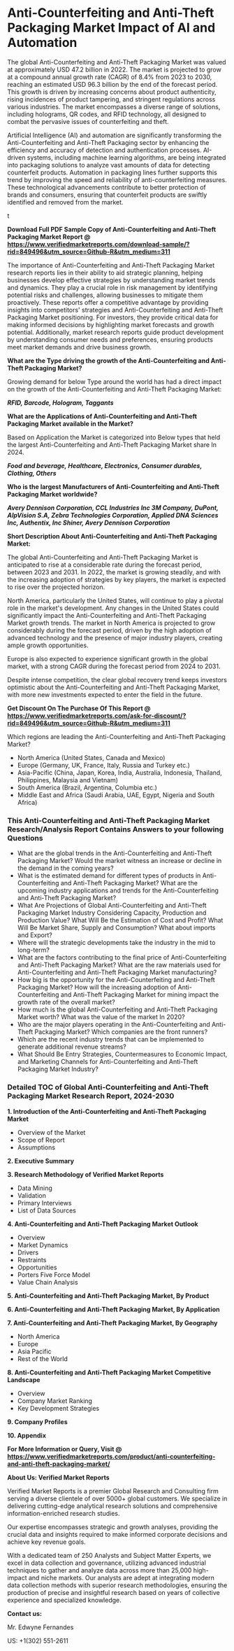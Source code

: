 <meta name="title" content="Global Anti-Counterfeiting and Anti-Theft Packaging Market Impact of AI and Automation"><meta name="description" content="The global Anti-Counterfeiting and Anti-Theft Packaging Market was valued at approximately USD 47.2 billion in 2022. The market is projected to grow at a compound annu"><meta name="title" content="Anti-Counterfeiting and Anti-Theft Packaging Market Size, Share, Scope, Trends, Growth, Opportunities, Analysis, Forecast"><h1>Anti-Counterfeiting and Anti-Theft Packaging Market Impact of AI and Automation</h1><p>The global Anti-Counterfeiting and Anti-Theft Packaging Market was valued at approximately USD 47.2 billion in 2022. The market is projected to grow at a compound annual growth rate (CAGR) of 8.4% from 2023 to 2030, reaching an estimated USD 96.3 billion by the end of the forecast period. This growth is driven by increasing concerns about product authenticity, rising incidences of product tampering, and stringent regulations across various industries. The market encompasses a diverse range of solutions, including holograms, QR codes, and RFID technology, all designed to combat the pervasive issues of counterfeiting and theft.</p><p>Artificial Intelligence (AI) and automation are significantly transforming the Anti-Counterfeiting and Anti-Theft Packaging sector by enhancing the efficiency and accuracy of detection and authentication processes. AI-driven systems, including machine learning algorithms, are being integrated into packaging solutions to analyze vast amounts of data for detecting counterfeit products. Automation in packaging lines further supports this trend by improving the speed and reliability of anti-counterfeiting measures. These technological advancements contribute to better protection of brands and consumers, ensuring that counterfeit products are swiftly identified and removed from the market.</p>t</p><p id="" class=""><strong>Download Full PDF Sample Copy of Anti-Counterfeiting and Anti-Theft Packaging Market Report @ <a href="https://www.verifiedmarketreports.com/download-sample/?rid=849496&utm_source=Github-R&utm_medium=311" target="_blank">https://www.verifiedmarketreports.com/download-sample/?rid=849496&utm_source=Github-R&utm_medium=311</a></strong></p><p>The importance of&nbsp;Anti-Counterfeiting and Anti-Theft Packaging Market research reports lies in their ability to aid strategic planning, helping businesses develop effective strategies by understanding market trends and dynamics. They play a crucial role in risk management by identifying potential risks and challenges, allowing businesses to mitigate them proactively. These reports offer a competitive advantage by providing insights into competitors' strategies and Anti-Counterfeiting and Anti-Theft Packaging Market positioning. For investors, they provide critical data for making informed decisions by highlighting market forecasts and growth potential. Additionally, market research reports guide product development by understanding consumer needs and preferences, ensuring products meet market demands and drive business growth.</p><p><strong>What are the&nbsp;Type driving the growth of the Anti-Counterfeiting and Anti-Theft Packaging Market?</strong></p><p id="" class="">Growing demand for below Type around the world has had a direct impact on the growth of the Anti-Counterfeiting and Anti-Theft Packaging Market:</p><em><strong>RFID, Barcode, Hologram, Taggants</strong></em></p><strong>What are the&nbsp;Applications&nbsp;of Anti-Counterfeiting and Anti-Theft Packaging Market available in the Market?</strong></p><p id="" class="">Based on Application the Market is categorized into Below types that held the largest Anti-Counterfeiting and Anti-Theft Packaging Market share In 2024.</p><em><strong>Food and beverage, Healthcare, Electronics, Consumer durables, Clothing, Others</strong></em></p><strong>Who is the largest Manufacturers of Anti-Counterfeiting and Anti-Theft Packaging Market worldwide?</strong></p><p><em><strong>Avery Dennison Corporation, CCL Industries Inc 3M Company, DuPont, AlpVision S.A, Zebra Technologies Corporation, Applied DNA Sciences Inc, Authentix, Inc Shiner, Avery Dennison Corporation</strong></em></p><p id="" class=""><strong>Short Description About Anti-Counterfeiting and Anti-Theft Packaging Market:</strong></p><p>The global Anti-Counterfeiting and Anti-Theft Packaging Market is anticipated to rise at a considerable rate during the forecast period, between 2023 and 2031. In 2022, the market is growing steadily, and with the increasing adoption of strategies by key players, the market is expected to rise over the projected horizon.</p><p>North America, particularly the United States, will continue to play a pivotal role in the market's development. Any changes in the United States could significantly impact the Anti-Counterfeiting and Anti-Theft Packaging Market growth trends. The market in North America is projected to grow considerably during the forecast period, driven by the high adoption of advanced technology and the presence of major industry players, creating ample growth opportunities.</p><p>Europe is also expected to experience significant growth in the global market, with a strong CAGR during the forecast period from 2024 to 2031.</p><p>Despite intense competition, the clear global recovery trend keeps investors optimistic about the Anti-Counterfeiting and Anti-Theft Packaging Market, with more new investments expected to enter the field in the future.</p><p id="" class=""><strong>Get Discount On The Purchase Of This Report @ <a href="https://www.verifiedmarketreports.com/ask-for-discount/?rid=849496&utm_source=Github-R&utm_medium=311" target="_blank">https://www.verifiedmarketreports.com/ask-for-discount/?rid=849496&utm_source=Github-R&utm_medium=311</a></strong></p>Which regions are leading the Anti-Counterfeiting and Anti-Theft Packaging Market?</p><ul><li>North America (United States, Canada and Mexico)</li><li>Europe (Germany, UK, France, Italy, Russia and Turkey etc.)</li><li>Asia-Pacific (China, Japan, Korea, India, Australia, Indonesia, Thailand, Philippines, Malaysia and Vietnam)</li><li>South America (Brazil, Argentina, Columbia etc.)</li><li>Middle East and Africa (Saudi Arabia, UAE, Egypt, Nigeria and South Africa)</li></ul><h3 id="" class="">This Anti-Counterfeiting and Anti-Theft Packaging Market Research/Analysis Report Contains Answers to your following Questions</h3><ul><li>What are the global trends in the Anti-Counterfeiting and Anti-Theft Packaging Market? Would the market witness an increase or decline in the demand in the coming years?</li><li>What is the estimated demand for different types of products in Anti-Counterfeiting and Anti-Theft Packaging Market? What are the upcoming industry applications and trends for the Anti-Counterfeiting and Anti-Theft Packaging Market?</li><li>What Are Projections of Global Anti-Counterfeiting and Anti-Theft Packaging Market Industry Considering Capacity, Production and Production Value? What Will Be the Estimation of Cost and Profit? What Will Be Market Share, Supply and Consumption? What about imports and Export?</li><li>Where will the strategic developments take the industry in the mid to long-term?</li><li>What are the factors contributing to the final price of Anti-Counterfeiting and Anti-Theft Packaging Market? What are the raw materials used for Anti-Counterfeiting and Anti-Theft Packaging Market manufacturing?</li><li>How big is the opportunity for the Anti-Counterfeiting and Anti-Theft Packaging Market? How will the increasing adoption of Anti-Counterfeiting and Anti-Theft Packaging Market for mining impact the growth rate of the overall market?</li><li>How much is the global Anti-Counterfeiting and Anti-Theft Packaging Market worth? What was the value of the market In 2020?</li><li>Who are the major players operating in the Anti-Counterfeiting and Anti-Theft Packaging Market? Which companies are the front runners?</li><li>Which are the recent industry trends that can be implemented to generate additional revenue streams?</li><li>What Should Be Entry Strategies, Countermeasures to Economic Impact, and Marketing Channels for Anti-Counterfeiting and Anti-Theft Packaging Market Industry?</li></ul><h3 id="" class="">Detailed TOC of Global Anti-Counterfeiting and Anti-Theft Packaging Market Research Report, 2024-2030</h3><p id="" class=""><strong>1. Introduction of the Anti-Counterfeiting and Anti-Theft Packaging Market</strong></p><ul><li>Overview of the Market</li><li>Scope of Report</li><li>Assumptions</li></ul><p id="" class=""><strong>2. Executive Summary</strong></p><p id="" class=""><strong>3. Research Methodology of Verified Market Reports</strong></p><ul><li>Data Mining</li><li>Validation</li><li>Primary Interviews</li><li>List of Data Sources</li></ul><p id="" class=""><strong>4. Anti-Counterfeiting and Anti-Theft Packaging Market Outlook</strong></p><ul><li>Overview</li><li>Market Dynamics</li><li>Drivers</li><li>Restraints</li><li>Opportunities</li><li>Porters Five Force Model</li><li>Value Chain Analysis</li></ul><p id="" class=""><strong>5. Anti-Counterfeiting and Anti-Theft Packaging Market, By Product</strong></p><p id="" class=""><strong>6. Anti-Counterfeiting and Anti-Theft Packaging Market, By Application</strong></p><p id="" class=""><strong>7. Anti-Counterfeiting and Anti-Theft Packaging Market, By Geography</strong></p><ul><li>North America</li><li>Europe</li><li>Asia Pacific</li><li>Rest of the World</li></ul><p id="" class=""><strong>8. Anti-Counterfeiting and Anti-Theft Packaging Market Competitive Landscape</strong></p><ul><li>Overview</li><li>Company Market Ranking</li><li>Key Development Strategies</li></ul><p id="" class=""><strong>9. Company Profiles</strong></p><p id="" class=""><strong>10. Appendix</strong></p><p id="" class=""><strong>For More Information or Query, Visit @ <a href="https://www.verifiedmarketreports.com/product/anti-counterfeiting-and-anti-theft-packaging-market/" target="_blank">https://www.verifiedmarketreports.com/product/anti-counterfeiting-and-anti-theft-packaging-market/</a></strong></p><p id="" class=""><strong>About Us: Verified Market Reports</strong></p><p id="" class="">Verified Market Reports is a premier Global Research and Consulting firm serving a diverse clientele of over 5000+ global customers. We specialize in delivering cutting-edge analytical research solutions and comprehensive information-enriched research studies.</p><p id="" class="">Our expertise encompasses strategic and growth analyses, providing the crucial data and insights required to make informed corporate decisions and achieve key revenue goals.</p><p id="" class="">With a dedicated team of 250 Analysts and Subject Matter Experts, we excel in data collection and governance, utilizing advanced industrial techniques to gather and analyze data across more than 25,000 high-impact and niche markets. Our analysts are adept at integrating modern data collection methods with superior research methodologies, ensuring the production of precise and insightful research based on years of collective experience and specialized knowledge.</p><p id="" class=""><strong>Contact us:</strong></p><p id="" class="">Mr. Edwyne Fernandes</p><p id="" class="">US: +1(302) 551-2611</p>